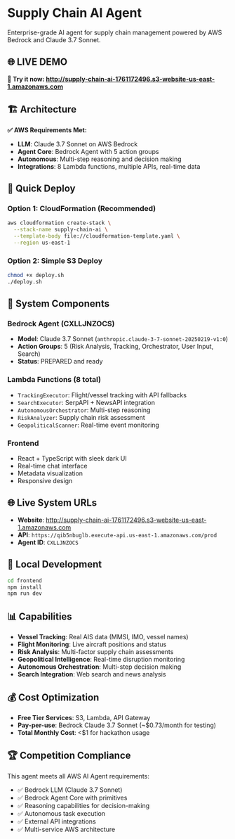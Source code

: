# Supply Chain AI Agent

Enterprise-grade AI agent for supply chain management powered by AWS Bedrock and Claude 3.7 Sonnet.

## 🌐 **LIVE DEMO**
**🚀 Try it now: http://supply-chain-ai-1761172496.s3-website-us-east-1.amazonaws.com**

## 🏗️ Architecture

**✅ AWS Requirements Met:**
- **LLM**: Claude 3.7 Sonnet on AWS Bedrock
- **Agent Core**: Bedrock Agent with 5 action groups
- **Autonomous**: Multi-step reasoning and decision making
- **Integrations**: 8 Lambda functions, multiple APIs, real-time data

## 🚀 Quick Deploy

### Option 1: CloudFormation (Recommended)
```bash
aws cloudformation create-stack \
  --stack-name supply-chain-ai \
  --template-body file://cloudformation-template.yaml \
  --region us-east-1
```

### Option 2: Simple S3 Deploy
```bash
chmod +x deploy.sh
./deploy.sh
```

## 🎯 System Components

### Bedrock Agent (CXLLJNZOCS)
- **Model**: Claude 3.7 Sonnet (`anthropic.claude-3-7-sonnet-20250219-v1:0`)
- **Action Groups**: 5 (Risk Analysis, Tracking, Orchestrator, User Input, Search)
- **Status**: PREPARED and ready

### Lambda Functions (8 total)
- `TrackingExecutor`: Flight/vessel tracking with API fallbacks
- `SearchExecutor`: SerpAPI + NewsAPI integration
- `AutonomousOrchestrator`: Multi-step reasoning
- `RiskAnalyzer`: Supply chain risk assessment
- `GeopoliticalScanner`: Real-time event monitoring

### Frontend
- React + TypeScript with sleek dark UI
- Real-time chat interface
- Metadata visualization
- Responsive design

## 🌐 Live System URLs

- **Website**: http://supply-chain-ai-1761172496.s3-website-us-east-1.amazonaws.com
- **API**: `https://qib5nbuglb.execute-api.us-east-1.amazonaws.com/prod`
- **Agent ID**: `CXLLJNZOCS`

## 🔧 Local Development

```bash
cd frontend
npm install
npm run dev
```

## 📊 Capabilities

- **Vessel Tracking**: Real AIS data (MMSI, IMO, vessel names)
- **Flight Monitoring**: Live aircraft positions and status
- **Risk Analysis**: Multi-factor supply chain assessments
- **Geopolitical Intelligence**: Real-time disruption monitoring
- **Autonomous Orchestration**: Multi-step decision making
- **Search Integration**: Web search and news analysis

## 💰 Cost Optimization

- **Free Tier Services**: S3, Lambda, API Gateway
- **Pay-per-use**: Bedrock Claude 3.7 Sonnet (~$0.73/month for testing)
- **Total Monthly Cost**: <$1 for hackathon usage

## 🏆 Competition Compliance

This agent meets all AWS AI Agent requirements:
- ✅ Bedrock LLM (Claude 3.7 Sonnet)
- ✅ Bedrock Agent Core with primitives
- ✅ Reasoning capabilities for decision-making
- ✅ Autonomous task execution
- ✅ External API integrations
- ✅ Multi-service AWS architecture
